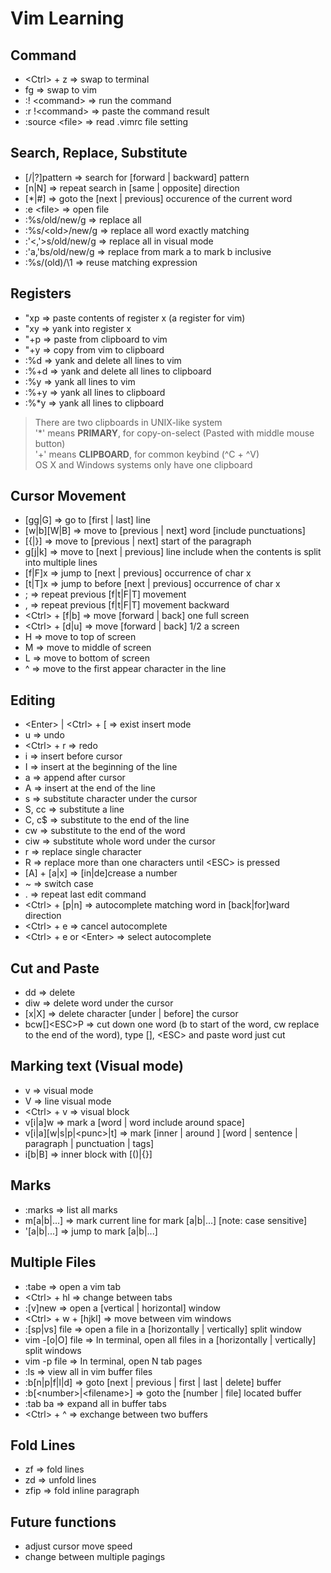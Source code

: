 # Vim Learning
## Command
- \<Ctrl> + z => swap to terminal
- fg => swap to vim
- :! \<command> => run the command
- :r !\<command> => paste the command result
- :source \<file> => read .vimrc file setting

## Search, Replace, Substitute
- [/|?]pattern => search for [forward | backward] pattern
- [n|N] => repeat search in [same | opposite] direction
- [*|#] => goto the [next | previous] occurence of the current word
- :e \<file> => open file
- :%s/old/new/g => replace all
- :%s/\<old\>/new/g => replace all word exactly matching
- :'<,'>s/old/new/g => replace all in visual mode
- :'a,'bs/old/new/g => replace from mark a to mark b inclusive
- :%s/\(old\)/\1 => reuse matching expression

## Registers
- "xp => paste contents of register x (a register for vim)
- "xy => yank into register x
- "+p => paste from clipboard to vim
- "+y => copy from vim to clipboard
- :%d => yank and delete all lines to vim
- :%+d => yank and delete all lines to clipboard
- :%y => yank all lines to vim
- :%+y => yank all lines to clipboard
- :%\*y => yank all lines to clipboard

> There are two clipboards in UNIX-like system<br>
> '\*' means **PRIMARY**, for copy-on-select (Pasted with middle mouse button)<br>
> '+' means **CLIPBOARD**, for common keybind (^C + ^V)<br>
> OS X and Windows systems only have one clipboard<br>

## Cursor Movement
- [gg|G] => go to [first | last] line
- [w|b][W|B] => move to [previous | next] word [include punctuations]
- [{|}] => move to [previous | next] start of the paragraph
- g[j|k] => move to [next | previous] line include when the contents is split into multiple lines
- [f|F]x => jump to [next | previous]  occurrence of char x
- [t|T]x => jump to before [next | previous]  occurrence of char x
- ; => repeat previous [f|t|F|T] movement
- , => repeat previous [f|t|F|T] movement backward
- \<Ctrl> + [f|b] => move [forward | back] one full screen
- \<Ctrl> + [d|u] => move [forward | back] 1/2 a screen
- H => move to top of screen
- M => move to middle of screen
- L => move to bottom of screen
- ^ => move to the first appear character in the line

## Editing
- \<Enter> | \<Ctrl> + [ => exist insert mode
- u => undo
- \<Ctrl> + r => redo
- i => insert before cursor
- I => insert at the beginning of the line
- a => append after cursor
- A => insert at the end of the line
- s => substitute character under the cursor
- S, cc => substitute a line
- C, c$ => substitute to the end of the line
- cw => substitute to the end of the word
- ciw => substitute whole word under the cursor
- r => replace single character
- R => replace more than one characters until \<ESC> is pressed
- [A] + [a|x] => [in|de]crease a number
- ~ => switch case
- . => repeat last edit command
- \<Ctrl> + [p|n] => autocomplete matching word in [back|for]ward direction
- \<Ctrl> + e => cancel autocomplete
- \<Ctrl> + e or \<Enter> => select autocomplete

## Cut and Paste
- dd => delete
- diw => delete word under the cursor
- [x|X] => delete character [under | before] the cursor
- bcw[]\<ESC>P => cut down one word (b to start of the word, cw replace to the end of the word), type [], \<ESC> and paste word just cut

## Marking text (Visual mode)
- v => visual mode
- V => line visual mode
- \<Ctrl> + v => visual block
- v[i|a]w => mark a [word | word include around space]
- v[i|a][w|s|p|\<punc>|t] => mark [inner | around ] [word | sentence | paragraph | punctuation | tags]
- i[b|B] => inner block with [()|{}]

## Marks
- :marks => list all marks
- m[a|b|...] => mark current line for mark [a|b|...] [note: case sensitive]
- '[a|b|...] => jump to mark [a|b|...]

## Multiple Files
- :tabe => open a vim tab
- \<Ctrl> + hl => change between tabs
- :[v]new => open a [vertical | horizontal] window
- \<Ctrl> + w + [hjkl] => move between vim windows
- :[sp|vs] file => open a file in a [horizontally | vertically] split window
- vim -[o|O] file => In terminal, open all files in a [horizontally | vertically] split windows
- vim -p file => In terminal, open N tab pages
- :ls => view all in vim buffer files
- :b[n|p|f|l|d] => goto [next | previous | first | last | delete] buffer
- :b[\<number>|\<filename>] => goto the [number | file] located buffer
- :tab ba => expand all in buffer tabs
- \<Ctrl> + ^ => exchange between two buffers

## Fold Lines
- zf => fold lines
- zd => unfold lines
- zfip => fold inline paragraph

## Future functions
- adjust cursor move speed
- change between multiple pagings
